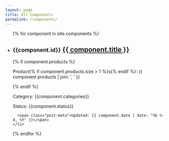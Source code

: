 ```yaml
---
layout: page
title: All Components
permalink: /components/
---
```



<ul class="post-list">
  {% for component in site.components %}
    <li>
      <h2>
      <small>{{component.id}}</small>
        <a class="component-link" href="{{ component.url | prepend: site.baseurl }}">{{ component.title }}</a>
      </h2>
      {% if component.products %}
        <p>
          Product{% if component.products.size > 1 %}s{% endif %}:
          {{ component.products | join: ', ' }}
        </p>
      {% endif %}
      <p>Category: {{component.categories}}</p>
      <p>Status: {{component.status}}</p>

      <span class="post-meta">Updated: {{ component.date | date: "%b %-d, %Y" }}</span>
    </li>
  {% endfor %}
</ul>


